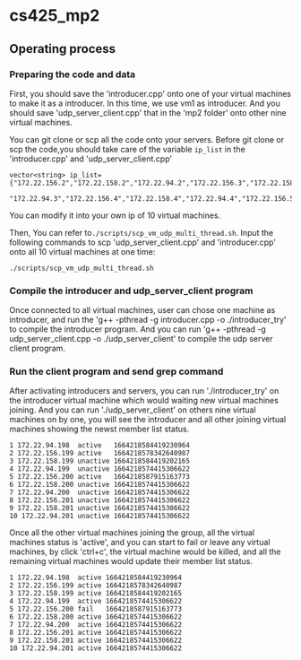 # cs425_mp2

## Operating process
### Preparing the code and data

First, you should save the 'introducer.cpp' onto one of your virtual machines to make it as a introducer. In this time, we use vm1 as introducer. And you should save 'udp_server_client.cpp' that in the 'mp2 folder' onto other nine virtual machines.

You can git clone or scp all the code onto your servers.
Before git clone or scp the code,you should take care of the variable `ip_list` in the 'introducer.cpp' and 'udp_server_client.cpp'
```
vector<string> ip_list={"172.22.156.2","172.22.158.2","172.22.94.2","172.22.156.3","172.22.158.3",
                        "172.22.94.3","172.22.156.4","172.22.158.4","172.22.94.4","172.22.156.5"};
```
You can modify it into your own ip of 10 virtual machines.


Then, You can refer to`./scripts/scp_vm_udp_multi_thread.sh`.
Input the following commands to scp 'udp_server_client.cpp' and 'introducer.cpp' onto all 10 virtual machines at one time:
```
./scripts/scp_vm_udp_multi_thread.sh
```


### Compile the introducer and  udp_server_client program
Once connected to all virtual machines, user can chose one machine as introducer, and run the 'g++ -pthread -g introducer.cpp -o ./introducer_try' to compile the introducer program. And you can run 'g++ -pthread -g udp_server_client.cpp -o  ./udp_server_client' to compile the udp server client program.


### Run the client program and send grep command
After activating introducers and servers, you can run './introducer_try' on the introducer virtual machine which would waiting new virtual machines joining. And you can run './udp_server_client' on others nine virtual machines on by one, you will see the introducer and all other joining virtual machines showing the newst member list status. 

```
1 172.22.94.198  active   1664218584419230964 
2 172.22.156.199 active   1664218578342640987 
3 172.22.158.199 unactive 1664218584419202165 
4 172.22.94.199  unactive 1664218574415306622 
5 172.22.156.200 active   1664218587915163773 
6 172.22.158.200 unactive 1664218574415306622 
7 172.22.94.200  unactive 1664218574415306622 
8 172.22.156.201 unactive 1664218574415306622 
9 172.22.158.201 unactive 1664218574415306622 
10 172.22.94.201 unactive 1664218574415306622 
```

Once all the other virtual machines joining the group, all the virtual machines status is 'active', and you can start to fail or leave any virtual machines, by click 'ctrl+c', the virtual machine would be killed, and all the remaining virtual machines would update their member list status.


```
1 172.22.94.198  active 1664218584419230964 
2 172.22.156.199 active 1664218578342640987 
3 172.22.158.199 active 1664218584419202165 
4 172.22.94.199  active 1664218574415306622 
5 172.22.156.200 fail   1664218587915163773 
6 172.22.158.200 active 1664218574415306622 
7 172.22.94.200  active 1664218574415306622 
8 172.22.156.201 active 1664218574415306622 
9 172.22.158.201 active 1664218574415306622 
10 172.22.94.201 active 1664218574415306622 
```
